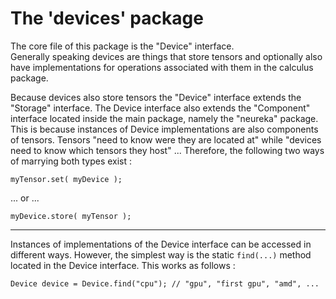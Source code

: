
# The 'devices' package #

The core file of this package is the "Device" interface. <br>
Generally speaking devices are things that store tensors and
optionally also have implementations for operations associated with
them in the calculus package. <br>

Because devices also store tensors the "Device" interface extends the "Storage"
interface. 
The Device interface also extends the "Component" interface located inside the main package,
namely the "neureka" package.
This is because instances of Device implementations are also components of tensors.
Tensors "need to know were they are located at" while "devices need to know which tensors they host" ...
Therefore, the following two ways of marrying both types exist : <br>

```
myTensor.set( myDevice );
```
... or ...
```
myDevice.store( myTensor );
```

---

Instances of implementations of the Device interface can be accessed in different ways.
However, the simplest way is the static ```find(...)``` method  located in the Device interface.
This works as follows : <br>

```
Device device = Device.find("cpu"); // "gpu", "first gpu", "amd", ...
```

